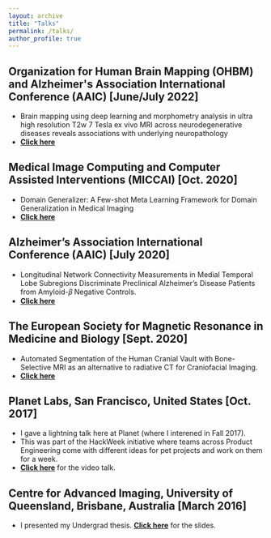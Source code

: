 ```yaml
---
layout: archive
title: "Talks"
permalink: /talks/
author_profile: true
---
```


<!--
## Introduction to Domain Adaptation and Generalization [2018]
* Research talk at several venues: School of Computer Science, Montreal AI Symposium, Montreal Neurological Institute and Imagia Inc., Montreal
* [**Click here**](https://drive.google.com/drive/folders/1t5yFeo0aNoC7E9l8lDRBM6itRiMSSG_Y?usp=sharing) for the slides. 
-->

<!--
## Montreal AI Symposium, Montreal, Canada [August 2018]
* Presented a poster on Modality Generalizer: A Meta Learning Framework for Domain Generalization in Medical Imaging
* [**Click here**](https://drive.google.com/file/d/1zBAKiiXr1-HIOd3-5-InWHX7zY48wDwW/view?usp=sharing) for the poster.
-->

## Organization for Human Brain Mapping (OHBM) and Alzheimer's Association International Conference (AAIC) [June/July 2022]
* Brain mapping using deep learning and morphometry analysis in ultra high resolution T2w 7 Tesla ex vivo MRI across neurodegenerative diseases reveals associations with underlying neuropathology
* [**Click here**](https://youtu.be/e1XtdM61gkY)


## Medical Image Computing and Computer Assisted Interventions (MICCAI) [Oct. 2020]
* Domain Generalizer: A Few-shot Meta Learning Framework for Domain Generalization in Medical Imaging 
* [**Click here**](https://youtu.be/I0UXB6zR-B4)

## Alzheimer’s Association International Conference (AAIC) [July 2020]
* Longitudinal Network Connectivity Measurements in Medial Temporal Lobe Subregions Discriminate
Preclinical Alzheimer’s Disease Patients from Amyloid-𝛽 Negative Controls.
* [**Click here**](https://youtu.be/ITVUuMJvQHY)

## The European Society for Magnetic Resonance in Medicine and Biology [Sept. 2020]
* Automated Segmentation of the Human Cranial Vault with Bone-Selective MRI as an alternative
to radiative CT for Craniofacial Imaging.
* [**Click here**](https://youtu.be/RyJ94sp24W0)

## Planet Labs, San Francisco, United States [Oct. 2017]
* I gave a lightning talk here at Planet (where I interened in Fall 2017).
* This was part of the HackWeek initiative where teams across Product Engineering come with different ideas for pet projects and work on them for a week.
* [**Click here**](https://drive.google.com/file/d/1lRjgYBsEVt6CLeuHT_QX0kLjKCS7RFAu/view?usp=sharing) for the video talk. 

## Centre for Advanced Imaging, University of Queensland, Brisbane, Australia [March 2016]
* I presented my Undergrad thesis. [**Click here**](https://drive.google.com/file/d/0B1xr2l_vl4kKS0poeTB3WEJIRmM/view?usp=sharing) for the slides.

